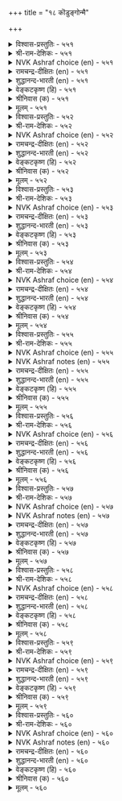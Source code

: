 +++
title = "१८ कॊडुङ्गोन्मै"

+++


<details><summary>विश्वास-प्रस्तुतिः - ५५१</summary>

कॊलैमेऱ्कॊण् डारिऱ्कॊडिदे अलैमेऱ्कॊण्डु  
अल्लवै सॆय्दॊऴुगुम् वेन्दु।       ५५१
</details>

<details><summary>श्री-राम-देशिकः - ५५१</summary>

जनहिंसापरो राजा न्यायातीतपदानुगाः ।  
निर्घुणाद् घातकाच्चापि भुवि क्रूरतमो मतः ॥ ५५१॥
</details>

<details><summary>NVK Ashraf choice (en) - ५५१</summary>

०५५१
More malicious than a murderer is the king
Who rules with injustice and oppression.*
(Satguru Subramuniyaswami)
</details>

<details><summary>रामचन्द्र-दीक्षितः (en) - ५५१</summary>

551\. kolai mēṟkoṇṭāriṉ koṭitē-alai mēṟkoṇṭu  
allavai ceytu oḻukum vēntu.

551\. The unrighteous king who oppresses his subjects is more cruel than the one who leads the life of a murderer.  
</details>

<details><summary>शुद्धानन्द-भारती (en) - ५५१</summary>

1\. கொலைமேற்கொண் டாரிற் கொடிதே அலைமேற்கொண்டு  
அல்லவை செய்துஒழுகும் வேந்து.  
The unjust tyrant oppressor  
Is worse than cruel murderer.        551  
</details>

<details><summary>वेङ्कटकृष्ण (हि) - ५५१</summary>

551
हत्यारे से भी अधिक, वह राजा है क्रूर ।  
जो जन को हैरान कर, करे पाप भरपूर ॥
</details>

<details><summary>श्रीनिवास (क) - ५५१</summary>

551. प्रजॆगळन्नु हिंसिसि दमन माडुत्त, धर्मवल्लद कार्यगळल्लि तॊडगिद अरसनु कॊलॆगारनिगिन्त कीळॆनिसिकॊळ्ळुत्तानॆ.

</details>

<details><summary>मूलम् - ५५१</summary>

कॊलैमेऱ्कॊण् डारिऱ्कॊडिदे अलैमेऱ्कॊण्डु  
अल्लवै सॆय्दॊऴुगुम् वेन्दु।       ५५१
</details>

<details><summary>विश्वास-प्रस्तुतिः - ५५२</summary>

वेलॊडु निण्ड्रान् इडुवॆन् ऱदुबोलुम्  
कोलॊडु निण्ड्रान् इरवु।       ५५२
</details>

<details><summary>श्री-राम-देशिकः - ५५२</summary>

नीत्या पालयता राज्ञा प्रजाभ्यो वित्तयाचनम् ।  
चोरेण शूलिना पान्थात् वित्तचौर्यसमं मतम् ॥ ५५२॥
</details>

<details><summary>NVK Ashraf choice (en) - ५५२</summary>

०५५२
A tyrant taxing his subjects
Is like an armed dacoit extorting money. *
(K. Kannan)
</details>

<details><summary>रामचन्द्र-दीक्षितः (en) - ५५२</summary>

552\. vēloṭu niṉṟāṉ, ‘iṭu’ eṉṟatu pōlum-  
kōloṭu niṉṟāṉ iravu.

552\. The wielder of the sceptre asking for gifts, is like the spearman asking the way-farer ‘give.’  
</details>

<details><summary>शुद्धानन्द-भारती (en) - ५५२</summary>

2\. வேலொடு நின்றான் இடுஎன் றதுபோலும்  
கோலொடு நின்றான் இரவு.  
Sceptered tyrant exacting gold  
Is "give" of lanced robber bold.        552  
</details>

<details><summary>वेङ्कटकृष्ण (हि) - ५५२</summary>

552
भाला ले कर हो खड़े, डाकू की ज्यों माँग ।  
राजदण्डयुत की रही, त्यों भिक्षा की माँग ॥
</details>

<details><summary>श्रीनिवास (क) - ५५२</summary>

552. आडळित दण्डवन्नॆत्ति प्रजॆगळन्नु हण केळुव अरसनु, हादियल्लि आयुध तोरिसि पथिकरिन्द हण सुलियुव दरोडॆगळ्ळनन्नु होलुत्तानॆ.

</details>

<details><summary>मूलम् - ५५२</summary>

वेलॊडु निण्ड्रान् इडुवॆन् ऱदुबोलुम्  
कोलॊडु निण्ड्रान् इरवु।       ५५२
</details>

<details><summary>विश्वास-प्रस्तुतिः - ५५३</summary>

नाडॊऱुम् नाडि मुऱैसॆय्या मन्नवन्  
नाडॊऱुम् नाडु कॆडुम्।       ५५३
</details>

<details><summary>श्री-राम-देशिकः - ५५३</summary>

देशे दिने दिने जाताननर्थान् विमृशन् नृपः ।  
परिहारमकुर्वाणः क्षीणराज्यः क्रमाद्भवेत् ॥ ५५३॥
</details>

<details><summary>NVK Ashraf choice (en) - ५५३</summary>

०५५३
A king who fails in his day today affairs
Loses his kingdom day by day.
(K. Kannan)
</details>

<details><summary>रामचन्द्र-दीक्षितः (en) - ५५३</summary>

553\. nāḷtoṟum nāṭi, muṟaiceyyā maṉṉavaṉ  
nāḷtoṟum nāṭu keṭum.

553\. That country will perish any day whose monarch does not administer justice day by day.  
</details>

<details><summary>शुद्धानन्द-भारती (en) - ५५३</summary>

3\. நாடொறும் நாடி முறைசெய்யா மன்னவன்  
நாடொறும் நாடு கெடும்.  
Spy wrongs daily and do justice  
Or day by day the realm decays.        553  
</details>

<details><summary>वेङ्कटकृष्ण (हि) - ५५३</summary>

553
दिन दिन नीति विचार कर, नृप न करे यदि राज ।  
ह्रासोन्मुख होता रहे, दिन दिन उसका राज ॥
</details>

<details><summary>श्रीनिवास (क) - ५५३</summary>

553. प्रतिनित्यवू तन्न आडळितदल्लिरुव ऒळितुकॆडुकुगळन्नु विचारमाडि, धर्मदिन्द नडॆदुकॊळ्ळद अरसनु दिनदिनवू तन्न नाडन्नु अवनतिगॆ तरुवनु.

</details>

<details><summary>मूलम् - ५५३</summary>

नाडॊऱुम् नाडि मुऱैसॆय्या मन्नवन्  
नाडॊऱुम् नाडु कॆडुम्।       ५५३
</details>

<details><summary>विश्वास-प्रस्तुतिः - ५५४</summary>

कूऴुङ् गुडियुम् ऒरुङ्गिऴक्कुम् कोल्गोडिच्  
चूऴादु सॆय्युम् अरसु।       ५५४
</details>

<details><summary>श्री-राम-देशिकः - ५५४</summary>

भाव्यनर्थमनालोच्य न्याय्यमार्गविरोधतः ।  
भूपस्य रक्षतो वित्तं नश्येत् तेन प्रजा अपि ॥ ५५४॥
</details>

<details><summary>NVK Ashraf choice (en) - ५५४</summary>

०५५४
A thoughtless king who abuses his scepter
Will lose at once his wealth and subjects.
(P.S. Sundaram), ( Shuddhananda Bharatiar)
</details>

<details><summary>रामचन्द्र-दीक्षितः (en) - ५५४</summary>

554\. kūḻum kuṭiyum oruṅku iḻakkum-kōl kōṭi,  
cūḻātu, ceyyum aracu.

554\. That king who allows his sceptre to bend indiscriminately will lose his wealth together with his subjects.  
</details>

<details><summary>शुद्धानन्द-भारती (en) - ५५४</summary>

4\. கூழும் குடியும் ஒருங்கிழக்கும் கோல்கோடிச்  
சூழாது செய்யும் அரசு.  
The king shall wealth and subjects lose  
If his sceptre he dares abuse.        554  
</details>

<details><summary>वेङ्कटकृष्ण (हि) - ५५४</summary>

554
नीतिहीन शासन करे, बिन सोचे नरनाथ ।  
तो वह प्रजा व वित्त को, खो बैठे इक साथ ॥
</details>

<details><summary>श्रीनिवास (क) - ५५४</summary>

554. दुराडळितगारनागि, विचारमाडदॆ दुडुकुव अरसनु, तन्न सम्पत्तन्नु प्रजॆगळन्नू ऒट्टागि कळॆदुकॊळ्ळुवनु.

</details>

<details><summary>मूलम् - ५५४</summary>

कूऴुङ् गुडियुम् ऒरुङ्गिऴक्कुम् कोल्गोडिच्  
चूऴादु सॆय्युम् अरसु।       ५५४
</details>

<details><summary>विश्वास-प्रस्तुतिः - ५५५</summary>

अल्लऱ्पट्टु आट्रादु अऴुदगण् णीरण्ड्रे  
सॆल्वत्तैत् तेय्क्कुम् पडै       ५५५
</details>

<details><summary>श्री-राम-देशिकः - ५५५</summary>

अधर्मपालनोद्भूतक्लेशभाजां नुणां भुवि ।  
अश्रुपातः श्रियं राज्ञो नाशयेदायुधात्मना ॥ ५५५॥
</details>

<details><summary>NVK Ashraf choice (en) - ५५५</summary>

०५५५
It is the tears of those groaning under oppression
That wear out the prosperity of the king.
(V.V.S. Aiyar)
</details>

<details><summary>NVK Ashraf notes (en) - ५५५</summary>

५५५. The couplet is sometimes shown ending with a question mark. The phrase is "कण्णीरण्ड्रे" and not "कण्णीरण्ड्रो". A good abridgment of the verse is given by (K. Krishnaswamy & Vijaya Ramkumar): "The tears resulting from suffering caused by the king will be the cause of his undoing"
</details>

<details><summary>रामचन्द्र-दीक्षितः (en) - ५५५</summary>

555\. allaṟpaṭṭu, āṟṟātu, aḻuta kaṇṇīr aṉṟē-  
celvattait tēykkum paṭai.

555\. Are not the tears, shed as a result of oppression, the weapons which destroy the prosperity of the monarch?  
</details>

<details><summary>शुद्धानन्द-भारती (en) - ५५५</summary>

5\. அல்லற்பட்டு ஆற்றாது அழுதகண் ணீரன்றே  
செல்வத்தைத் தேய்க்கும் படை.  
Groaning tears caused by tyrant's sway  
File the royal wealth away.        555  
</details>

<details><summary>वेङ्कटकृष्ण (हि) - ५५५</summary>

555
उतपीड़ित जन रो पड़े, जब वेदना अपार ।  
श्री का नाशक शास्त्र है, क्या न नेत्र-जल-धार ॥
</details>

<details><summary>श्रीनिवास (क) - ५५५</summary>

555. सङ्कटक्कॊळगागि सहिसलारदॆ अळुव (प्रजॆगळ) कण्णीरल्लवॆ (नीति पालिसद अरसन) सिरियन्नु कत्तरिसि नाशपडिसुव गरगस.

</details>

<details><summary>मूलम् - ५५५</summary>

अल्लऱ्पट्टु आट्रादु अऴुदगण् णीरण्ड्रे  
सॆल्वत्तैत् तेय्क्कुम् पडै       ५५५
</details>

<details><summary>विश्वास-प्रस्तुतिः - ५५६</summary>

मन्नर्क्कु मन्नुदल् सॆङ्गोन्मै अह्दिण्ड्रेल्  
मन्नावाम् मन्नर्क् कॊळि।       ५५६
</details>

<details><summary>श्री-राम-देशिकः - ५५६</summary>

विन्दते सुस्थिरां कीर्ति भूपो धर्मेण पालयन् ।  
अनीत्या पालयन् राजा नष्टकीर्तिर्भविष्यति ॥ ५५६॥
</details>

<details><summary>NVK Ashraf choice (en) - ५५६</summary>

०५५६
Just rule stabilizes a king.
Lacking it his glory fades.
(P.S. Sundaram)
</details>

<details><summary>रामचन्द्र-दीक्षितः (en) - ५५६</summary>

556\. maṉṉarkku maṉṉutal ceṅkōṉmai; aḵtu iṉṟēl,  
maṉṉāvām, maṉṉarkku oḷi.

556\. Good Government makes one’s rule enduring. Where it is not found, his lustre will not last long?  
</details>

<details><summary>शुद्धानन्द-भारती (en) - ५५६</summary>

6\. மன்னர்க்கு மன்னுதல் செங்கோன்மை அஃதின்றேல்  
மன்னாவாம் மன்னர்க் கொளி.  
Glory endures by sceptre right  
Without it wanes the royal light.        556  
</details>

<details><summary>वेङ्कटकृष्ण (हि) - ५५६</summary>

556
नीतिपूर्ण शासन रखे, नृप का वश चिरकाल ।  
नीति न हो तो, भूप का, यश न रहे सब काल ॥
</details>

<details><summary>श्रीनिवास (क) - ५५६</summary>

556. अरसरिगॆ मन्नणॆ दॊरॆयलु न्यायवाद आळ्विकॆये कारणवागुवुदु; अदिल्लवादरॆ अरसरिगॆ कीर्तिनॆलॆ इल्लवागि होगुवुदु.

</details>

<details><summary>मूलम् - ५५६</summary>

मन्नर्क्कु मन्नुदल् सॆङ्गोन्मै अह्दिण्ड्रेल्  
मन्नावाम् मन्नर्क् कॊळि।       ५५६
</details>

<details><summary>विश्वास-प्रस्तुतिः - ५५७</summary>

तुळियिन्मै ञालत्तिऱ्कु ऎट्रट्रे वेन्दन्  
अळियिन्मै वाऴुम् उयिर्क्कु।       ५५७
</details>

<details><summary>श्री-राम-देशिकः - ५५७</summary>

दयाधून्यमहीपालपाल्यमाननृणां स्थितम् ।  
वृष्टिहीनप्रदेशस्थजनास्थितिसमां विदुः ॥ ५५७॥
</details>

<details><summary>NVK Ashraf choice (en) - ५५७</summary>

०५५७
How fares the earth without rain?
So fares life under a ruthless king.
(P.S. Sundaram)
</details>

<details><summary>NVK Ashraf notes (en) - ५५७</summary>

५५७. Relationship between King and Rain has been emphasized by Valluvar in at least three places in Kural. In the very next verse ५५९ Valluvar says “If a king acts contrary to justice, monsoons fail and clouds shed no rain”. Only in the previous chapter on "Just Government" had he stated that "The king who rules according to the law never lacks rain and corn".
</details>

<details><summary>रामचन्द्र-दीक्षितः (en) - ५५७</summary>

557\. tuḷi iṉmai ñālattiṟku eṟṟu? aṟṟē, vēntaṉ  
aḷi iṉmai vāḻum uyirkku.

557\. The people who live under a graceless king suffer like the earth unvisited by drops of rain.  
</details>

<details><summary>शुद्धानन्द-भारती (en) - ५५७</summary>

7\. துளியின்மை ஞாலத்திற்கு எற்றற்றே வேந்தன்  
அளியின்மை வாழும் உயிர்க்கு.  
Dry like the earth without rainfall  
Is graceless king to creatures all.        557  
</details>

<details><summary>वेङ्कटकृष्ण (हि) - ५५७</summary>

557
अनावृष्टि से दुःख जो, पाती भूमि अतीव ।  
दयावृष्टि बिन भूप की, पाते हैं सब जिव ॥
</details>

<details><summary>श्रीनिवास (क) - ५५७</summary>

557. मळॆ हनि इल्लवादरॆ लोकवु हानिगॊळगागुवन्तॆ अरसन करुणॆ इल्लदॆ नाडिन प्रजॆगळू कष्टपडुत्तारॆ.

</details>

<details><summary>मूलम् - ५५७</summary>

तुळियिन्मै ञालत्तिऱ्कु ऎट्रट्रे वेन्दन्  
अळियिन्मै वाऴुम् उयिर्क्कु।       ५५७
</details>

<details><summary>विश्वास-प्रस्तुतिः - ५५८</summary>

इन्मैयिन् इन्नादु उडैमै मुऱैसॆय्या  
मन्नवन् कोऱ्कीऴ्प् पडिन्।       ५५८
</details>

<details><summary>श्री-राम-देशिकः - ५५८</summary>

धर्ममार्गं समुल्लङ्घ्य रक्षतः पृथिवीपतेः ।  
देशे सतां तु दारिद्र्यात् सम्पत्क्लेशाय कल्पते ॥ ५५८॥
</details>

<details><summary>NVK Ashraf choice (en) - ५५८</summary>

०५५८
Possessions are worse than poverty
Under the scepter of an unjust king.
(N.V.K. Ashraf), (P.S. Sundaram)
</details>

<details><summary>रामचन्द्र-दीक्षितः (en) - ५५८</summary>

558\. iṉmaiyiṉ iṉṉātu, uṭaimai-muṟai ceyyā  
maṉṉavaṉ kōṟkīḻp paṭiṉ.

558\. Where people possess a king, who does not enforce justice, wealth does not confer more happiness than poverty.  
</details>

<details><summary>शुद्धानन्द-भारती (en) - ५५८</summary>

8\. இன்மையின் இன்னாது உடைமை முறைசெய்யா  
மன்னவன் கோற்கீழ்ப் படின்.  
To have is worse than having not  
If ruler is unjust despot.        558  
</details>

<details><summary>वेङ्कटकृष्ण (हि) - ५५८</summary>

558
अति दुःखद है सधनता, रहने से धनहीन ।  
यदि अन्यायी राज के, रहना पड़े अधीन ॥
</details>

<details><summary>श्रीनिवास (क) - ५५८</summary>

558. नीतिधर्मगळन्नु पालिसदिरुव अरसन, राजदण्डद कॆळगॆ आश्रय पडॆदरॆ, सिरिवन्तिकॆगिन्त बडतनवे मेलु ऎनिसिकॊळ्ळुत्तदॆ.

</details>

<details><summary>मूलम् - ५५८</summary>

इन्मैयिन् इन्नादु उडैमै मुऱैसॆय्या  
मन्नवन् कोऱ्कीऴ्प् पडिन्।       ५५८
</details>

<details><summary>विश्वास-प्रस्तुतिः - ५५९</summary>

मुऱैगोडि मन्नवन् सॆय्यिन् उऱैगोडि  
ऒल्लादु वानम् पॆयल्।       ५५९
</details>

<details><summary>श्री-राम-देशिकः - ५५९</summary>

पयोधरा न वर्षन्ति काले वृष्टिश्च निष्फला ।  
धर्म्य पन्थानमुल्लङ्घ्य नृपे शासति मेदिनीम् ॥ ५५९॥
</details>

<details><summary>NVK Ashraf choice (en) - ५५९</summary>

०५५९
If a king acts contrary to justice,
Monsoons fail and clouds shed no rain.
(W.H. Drew and J. Lazarus), (N.V.K. Ashraf)
</details>

<details><summary>रामचन्द्र-दीक्षितः (en) - ५५९</summary>

559\. muṟai kōṭi maṉṉavaṉ ceyyiṉ, uṟai kōṭi  
ollātu, vāṉam peyal.

559\. Were the king to rule unjustly, the Heavens would withhold rains?  
</details>

<details><summary>शुद्धानन्द-भारती (en) - ५५९</summary>

9\. முறைகோடி மன்னவன் செய்யின் உறைகோடி  
ஒல்லாது வானம் பெயல்.  
The sky withdraws season's shower  
If the king misuses his power.        559  
</details>

<details><summary>वेङ्कटकृष्ण (हि) - ५५९</summary>

559
यदि राजा शासन करे, राजधर्म से चूक ।  
पानी बरसेगा नहीं, ऋतु में बादल चूक ॥
</details>

<details><summary>श्रीनिवास (क) - ५५९</summary>

559. अरसनादवनु नीतिधर्म उल्लङ्घिसि आळ्विकॆ नडॆसिदरॆ, आ नाडिनल्लि मळॆगाल तप्पि, मोडगळु (चदुरि) मळॆ सुरियलु निराकरिसुत्तदॆ.

</details>

<details><summary>मूलम् - ५५९</summary>

मुऱैगोडि मन्नवन् सॆय्यिन् उऱैगोडि  
ऒल्लादु वानम् पॆयल्।       ५५९
</details>

<details><summary>विश्वास-प्रस्तुतिः - ५६०</summary>

आबयन् कुण्ड्रुम् अऱुदॊऴिलोर् नूल्मऱप्पर्  
कावलन् कावान् ऎनिन्।       ५६०
</details>

<details><summary>श्री-राम-देशिकः - ५६०</summary>

अरक्षति भुवं भूपे पथा न्यायानुरोधिना ।  
विप्राः क्षुतिं विस्मरेयुः न दद्युः पशवः पयः ॥ ५६०॥
</details>

<details><summary>NVK Ashraf choice (en) - ५६०</summary>

०५६०
Cows yield less and priests forget their hymns
If the protector fails to protect. *
(P.S. Sundaram)
</details>

<details><summary>NVK Ashraf notes (en) - ५६०</summary>

५६०. "अऱुदॊऴिलोर्" here has been taken to mean priests. "Brahmins are they who perform the six duties" says Tirumandiram [२२४]. While commenting on this mantra, translator B. Natarajan mentions that the six duties of a Brahmin are: To learn, to instruct, to give alms, to receive gifts, to perform sacrifice and to persuade other to perform sacrifices. 
</details>

<details><summary>रामचन्द्र-दीक्षितः (en) - ५६०</summary>

560\. ā payaṉ kuṉṟum; aṟutoḻilōr nūl maṟappar;-  
kāvalaṉ kāvāṉ eṉiṉ.

560\. If the protecting monarch fails in his duties, the yield of cows will diminish and Brahmans with their six duties will forget their Vedas.  
</details>

<details><summary>शुद्धानन्द-भारती (en) - ५६०</summary>

10\. ஆபயன் குன்றும் அறுதொழிலோர் நூல்மறப்பர்  
காவலன் காவான் எனின்.  
The *six-functioned forget their lore  
Cows give less if kings guard no more.         560  
</details>

<details><summary>वेङ्कटकृष्ण (हि) - ५६०</summary>

560
षटकर्मी को स्मृति नहीं, दूध न देगी गाय ।  
यदि जन-रक्षक भूप से, रक्षा की नहिं जाय ॥
</details>

<details><summary>श्रीनिवास (क) - ५६०</summary>

560. कायुव अरसनु रक्षिसदिद्दरॆ, अवु हालु करॆयुवुदिल्ल; ब्राह्मणरू धर्मग्रन्थगळन्नु मरॆयुत्तारॆ.
</details>

<details><summary>मूलम् - ५६०</summary>

आबयन् कुण्ड्रुम् अऱुदॊऴिलोर् नूल्मऱप्पर्  
कावलन् कावान् ऎनिन्।       ५६०
</details>
